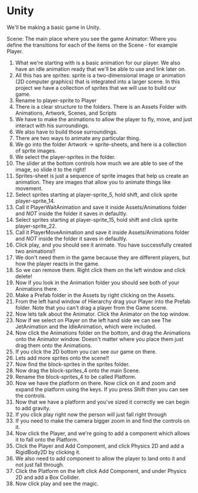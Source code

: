 Unity
=====

We'll be making a basic game in Unity.

Scene: The main place where you see the game
Animator: Where you define the transitions for each of the items on the Scene - for example Player. 

1. What we're starting with is a basic animation for our player. We also have an idle animation ready that we'll be able to use and link later on.
2. All this has are sprites: sprite is a two-dimensional image or animation (2D computer graphics) that is integrated into a larger scene. In this project we have a collection of sprites that we will use to build our game.
3. Rename to player-sprite to Player
4. There is a clear structure to the folders. There is an Assets Folder with Animations, Artwork, Scenes, and Scripts
5. We have to make the animations to allow the player to fly, move, and just interact with his surroundings.
6. We also have to build those surroundings.
7. There are two ways to animate any particular thing.
8. We go into the folder Artwork -> sprite-sheets, and here is a collection of sprite images.
9. We select the player-sprites in the folder.
10. The slider at the bottom controls how much we are able to see of the image, so slide it to the right!
11. Sprites-sheet is just a sequence of sprite images that help us create an animation. They are images that allow you to animate things like movement.
12. Select sprites starting at player-sprite_5, hold shift, and click sprite player-sprite_14.
13. Call it PlayerWaitAnimation and save it inside Assets/Animations folder and *NOT* inside the folder it saves in defaultly.
14. Select sprites starting at player-sprite_15, hold shift and click sprite player-sprite_22. 
15. Call it PlayerMoveAnimation and save it inside Assets/Animations folder and *NOT* inside the folder it saves in defaultly.
14. Click play, and you should see it animate. You have successfully created two animations!!
15. We don't need them in the game because they are different players, but how the player reacts in the game.
16. So we can remove them. Right click them on the left window and click delete!
17. Now if you look in the Animation folder you should see both of your Animations there.
18. Make a Prefab folder in the Assets by right clicking on the Assets.
19. From the left hand window of Hierarchy drag your Player into the Prefab folder. Note that you can't drag a player from the Game scene.
20. Now lets talk about the Animator. Click the Animator on the top window.
21. Now if we select on Player on the left hand side we can see The JetAnimation and the IdleAnimation, which were included.
22. Now click the Animations folder on the bottom, and drag the Animations onto the Animator window. Doesn't matter where you place them just drag them onto the Animations.
23. If you click the 2D bottom you can see our game on there.
24. Lets add more sprites onto the scene!!
25. Now find the block-sprites in the sprites folder.
26. Now drag the block-sprites_4 onto the main Scene.
27. Rename the block-sprites_4 to be called Platform.
28. Now we have the platform on there. Now click on it and zoom and expand the platform using the keys. If you press Shift then you can see the controls.
29. Now that we have a platform and you've sized it correctly we can begin to add gravity.
30. If you click play right now the person will just fall right through
31. If you need to make the camera bigger zoom in and find the controls on it.
32. Now click the Player, and we're going to add a component which allows it to fall onto the Platform.
33. Click the Player and Add Component, and click Physics 2D and add a RigidBody2D by clicking it.
34. We also need to add component to allow the player to land onto it and not just fall through.
35. Click the Platform on the left click Add Component, and under Physics 2D and add a Box Collider.
36. Now click play and see the magic.
